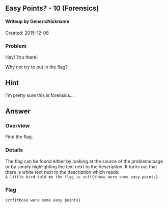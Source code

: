## Easy Points? - 10 (Forensics) ##
#### Writeup by GenericNickname

Created: 2015-12-08

### Problem ###

Hey! You there!

Why not try to put in the flag?

## Hint ##
I'm pretty sure this is forensics...

## Answer ##

### Overview ###

Find the flag.

### Details ###

The flag can be found either by looking at the source of the problems page or by simply highlighting the text next to the description. It turns out that there is white text next to the description which reads: 
<br/>`A little bird told me the flag is sctf{those were some easy points}.`

### Flag ###

    sctf{those were some easy points}
